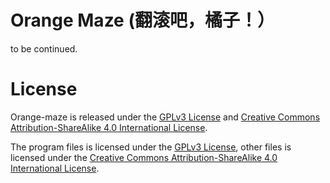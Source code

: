 # Orange Maze (翻滚吧，橘子！）

to be continued.

# License
Orange-maze is released under the [GPLv3 License](http://www.gnu.org/licenses/gpl-3.0.txt) and [Creative Commons Attribution-ShareAlike 4.0 International License](http://creativecommons.org/licenses/by-sa/4.0/).

The program files is licensed under the [GPLv3 License](http://www.gnu.org/licenses/gpl-3.0.txt), other files is licensed under the [Creative Commons Attribution-ShareAlike 4.0 International License](http://creativecommons.org/licenses/by-sa/4.0/).

